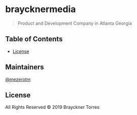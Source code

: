 # braycknermedia

> Product and Development Company in Atlanta Georgia

## Table of Contents

- [License](#license)

## Maintainers

[@mezerotm](https://github.com/mezerotm)

## License

All Rights Reserved © 2019 Brayckner Torres
